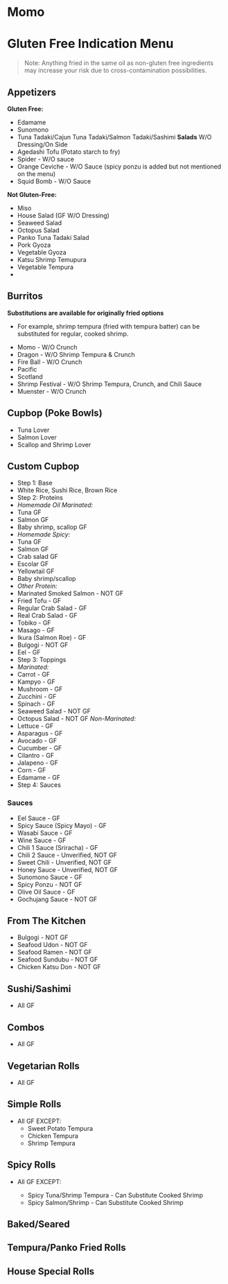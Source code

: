 # Momo

# Gluten Free Indication Menu

>Note: Anything fried in the same oil as non-gluten free ingredients may increase your risk due to cross-contamination possibilities.

## Appetizers

**Gluten Free:**

* Edamame
* Sunomono
* Tuna Tadaki/Cajun Tuna Tadaki/Salmon Tadaki/Sashimi **Salads** W/O Dressing/On Side
* Agedashi Tofu (Potato starch to fry)
* Spider - W/O sauce
* Orange Ceviche - W/O Sauce (spicy ponzu is added but not mentioned on the menu)
* Squid Bomb - W/O Sauce

**Not Gluten-Free:**

* Miso
* House Salad (GF W/O Dressing)
* Seaweed Salad
* Octopus Salad
* Panko Tuna Tadaki Salad
* Pork Gyoza
* Vegetable Gyoza
* Katsu Shrimp Temupura
* Vegetable Tempura
* 

## Burritos
**Substitutions are available for originally fried options**
- For example, shrimp tempura (fried with tempura batter) can be substituted for regular, cooked shrimp.
* Momo - W/O Crunch
* Dragon - W/O Shrimp Tempura & Crunch
* Fire Ball - W/O Crunch
* Pacific
* Scotland
* Shrimp Festival - W/O Shrimp Tempura, Crunch, and Chili Sauce
* Muenster - W/O Crunch

## Cupbop (Poke Bowls)
* Tuna Lover
* Salmon Lover
* Scallop and Shrimp Lover

## Custom Cupbop
* Step 1: Base
 * White Rice, Sushi Rice, Brown Rice
* Step 2: Proteins
 * *Homemade Oil Marinated:*
 * Tuna GF
 * Salmon GF
 * Baby shrimp, scallop GF
 * *Homemade Spicy:*
 * Tuna GF
 * Salmon GF
 * Crab salad GF
 * Escolar GF
 * Yellowtail GF
 * Baby shrimp/scallop
 * *Other Protein:*
 * Marinated Smoked Salmon - NOT GF
 * Fried Tofu - GF
 * Regular Crab Salad - GF
 * Real Crab Salad - GF
 * Tobiko - GF
 * Masago - GF
 * Ikura (Salmon Roe) - GF
 * Bulgogi - NOT GF
 * Eel - GF
* Step 3: Toppings
 * *Marinated:*
 * Carrot - GF
 * Kampyo - GF
 * Mushroom - GF
 * Zucchini - GF
 * Spinach - GF
 * Seaweed Salad - NOT GF
 * Octopus Salad - NOT GF
 *Non-Marinated:*
 * Lettuce - GF
 * Asparagus - GF
 * Avocado - GF
 * Cucumber - GF
 * Cilantro - GF
 * Jalapeno - GF
 * Corn - GF
 * Edamame - GF
* Step 4: Sauces
### Sauces
* Eel Sauce - GF
* Spicy Sauce (Spicy Mayo) - GF
* Wasabi Sauce - GF
* Wine Sauce - GF
* Chili 1 Sauce (Sriracha) - GF
* Chili 2 Sauce - Unverified, NOT GF
* Sweet Chili - Unverified, NOT GF
* Honey Sauce - Unverified, NOT GF
* Sunomono Sauce - GF
* Spicy Ponzu - NOT GF
* Olive Oil Sauce - GF
* Gochujang Sauce - NOT GF

## From The Kitchen
* Bulgogi - NOT GF
* Seafood Udon - NOT GF
* Seafood Ramen - NOT GF
* Seafood Sundubu - NOT GF
* Chicken Katsu Don - NOT GF

## Sushi/Sashimi
* All GF

## Combos

* All GF

## Vegetarian Rolls

* All GF

## Simple Rolls

* All GF EXCEPT:
    * Sweet Potato Tempura
    * Chicken Tempura
    * Shrimp Tempura

## Spicy Rolls

* All GF EXCEPT:

    * Spicy Tuna/Shrimp Tempura - Can Substitute Cooked Shrimp
    * Spicy Salmon/Shrimp - Can Substitute Cooked Shrimp

## Baked/Seared

## Tempura/Panko Fried Rolls

## House Special Rolls